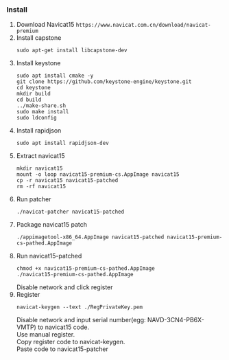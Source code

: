 ### Install  
1. Download Navicat15 ```https://www.navicat.com.cn/download/navicat-premium```
2. Install capstone  
   ```
   sudo apt-get install libcapstone-dev
   ```  
3. Install keystone  
   ```
   sudo apt install cmake -y
   git clone https://github.com/keystone-engine/keystone.git
   cd keystone
   mkdir build
   cd build
   ../make-share.sh
   sudo make install
   sudo ldconfig
   ```  
4. Install rapidjson  
   ```
   sudo apt install rapidjson-dev 
   ```  
5. Extract navicat15  
   ```
   mkdir navicat15
   mount -o loop navicat15-premium-cs.AppImage navicat15
   cp -r navicat15 navicat15-patched
   rm -rf navicat15
   ```  
6. Run patcher  
   ```
   ./navicat-patcher navicat15-patched
   ```  
7. Package navicat15 patch   
   ```
   ./appimagetool-x86_64.AppImage navicat15-patched navicat15-premium-cs-pathed.AppImage
   ```  
8. Run navicat15-patched
   ```
   chmod +x navicat15-premium-cs-pathed.AppImage
   ./navicat15-premium-cs-pathed.AppImage
   ```  
   Disable network and click register  
9. Register  
   ```
   navicat-keygen --text ./RegPrivateKey.pem
   ```  
   Disable network and input serial number(egg: NAVD-3CN4-PB6X-VMTP) to navicat15 code.  
   Use manual register.  
   Copy register code to navicat-keygen.  
   Paste code to navicat15-patcher
   

